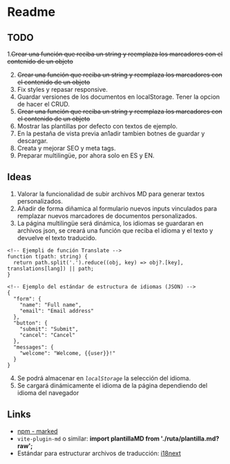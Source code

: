# Readme

## TODO

1.~~Crear una función que reciba un string y reemplaza los marcadores con el contenido de un objeto~~

2. ~~Crear una función que reciba un string y reemplaza los marcadores con el contenido de un objeto~~
3. Fix styles y repasar responsive.
4. Guardar versiones de los documentos en localStorage. Tener la opcion de hacer el CRUD.
5. ~~Crear una función que reciba un string y reemplaza los marcadores con el contenido de un objeto~~
6. Mostrar las plantillas por defecto con textos de ejemplo.
7. En la pestaña de vista previa an1adir tambien botnes de guardar y descargar.
8. Creata y mejorar SEO y meta tags.
9. Preparar multilingüe, por ahora solo en ES y EN.

## Ideas

1. Valorar la funcionalidad de subir archivos MD para generar textos personalizados.
2. Añadir de forma diñamica al formulario nuevos inputs vinculados para remplazar nuevos marcadores de documentos personalizados.
3. La página multilingüe será dinámica, los idiomas se guardaran en archivos json, se creará una función que reciba el idioma y el texto y devuelve el texto traducido.

```
<!-- Ejempli de función Translate -->
function t(path: string) {
  return path.split('.').reduce((obj, key) => obj?.[key], translations[lang]) || path;
}
```

```
<!-- Ejemplo del estándar de estructura de idiomas (JSON) -->
{
  "form": {
    "name": "Full name",
    "email": "Email address"
  },
  "button": {
    "submit": "Submit",
    "cancel": "Cancel"
  },
  "messages": {
    "welcome": "Welcome, {{user}}!"
  }
}
```

4. Se podrá almacenar en *`localStorage`* la selección del idioma.
5. Se cargará dinámicamente el idioma de la página dependiendo del idioma del navegador

## Links

- [npm - marked](https://www.npmjs.com/package/marked)
- `vite-plugin-md` o similar: **import plantillaMD from './ruta/plantilla.md?raw';**
- Estándar para estructurar archivos de traducción: [i18next](https://www.i18next.com/misc/json-format)
